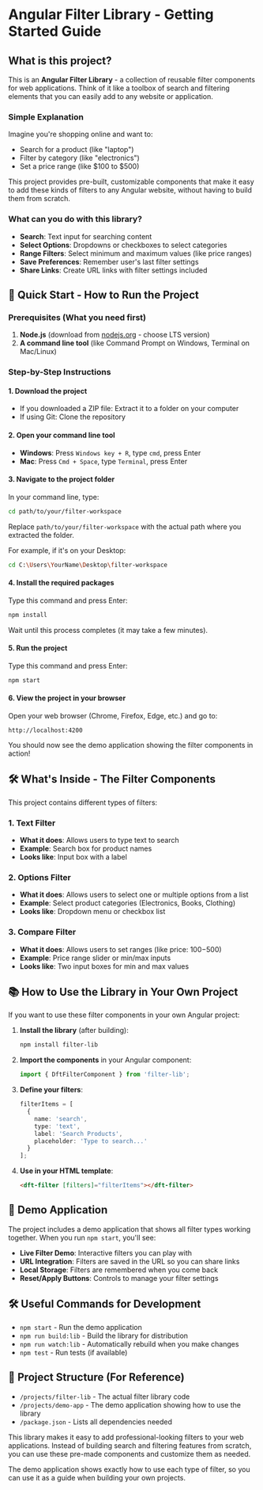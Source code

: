 # Angular Filter Library - Getting Started Guide

## What is this project?

This is an **Angular Filter Library** - a collection of reusable filter components for web applications. Think of it like a toolbox of search and filtering elements that you can easily add to any website or application.

### Simple Explanation

Imagine you're shopping online and want to:
- Search for a product (like "laptop")
- Filter by category (like "electronics") 
- Set a price range (like $100 to $500)

This project provides pre-built, customizable components that make it easy to add these kinds of filters to any Angular website, without having to build them from scratch.

### What can you do with this library?

- **Search**: Text input for searching content
- **Select Options**: Dropdowns or checkboxes to select categories
- **Range Filters**: Select minimum and maximum values (like price ranges)
- **Save Preferences**: Remember user's last filter settings
- **Share Links**: Create URL links with filter settings included

## 🚀 Quick Start - How to Run the Project

### Prerequisites (What you need first)
1. **Node.js** (download from [nodejs.org](https://nodejs.org) - choose LTS version)
2. **A command line tool** (like Command Prompt on Windows, Terminal on Mac/Linux)

### Step-by-Step Instructions

#### 1. Download the project
- If you downloaded a ZIP file: Extract it to a folder on your computer
- If using Git: Clone the repository

#### 2. Open your command line tool
- **Windows**: Press `Windows key + R`, type `cmd`, press Enter
- **Mac**: Press `Cmd + Space`, type `Terminal`, press Enter

#### 3. Navigate to the project folder
In your command line, type:
```bash
cd path/to/your/filter-workspace
```
Replace `path/to/your/filter-workspace` with the actual path where you extracted the folder.

For example, if it's on your Desktop:
```bash
cd C:\Users\YourName\Desktop\filter-workspace
```

#### 4. Install the required packages
Type this command and press Enter:
```bash
npm install
```
Wait until this process completes (it may take a few minutes).

#### 5. Run the project
Type this command and press Enter:
```bash
npm start
```

#### 6. View the project in your browser
Open your web browser (Chrome, Firefox, Edge, etc.) and go to:
```
http://localhost:4200
```

You should now see the demo application showing the filter components in action!

## 🛠️ What's Inside - The Filter Components

This project contains different types of filters:

### 1. Text Filter
- **What it does**: Allows users to type text to search
- **Example**: Search box for product names
- **Looks like**: Input box with a label

### 2. Options Filter  
- **What it does**: Allows users to select one or multiple options from a list
- **Example**: Select product categories (Electronics, Books, Clothing)
- **Looks like**: Dropdown menu or checkbox list

### 3. Compare Filter
- **What it does**: Allows users to set ranges (like price: $100-$500)
- **Example**: Price range slider or min/max inputs
- **Looks like**: Two input boxes for min and max values

## 📚 How to Use the Library in Your Own Project

If you want to use these filter components in your own Angular project:

1. **Install the library** (after building):
   ```bash
   npm install filter-lib
   ```

2. **Import the components** in your Angular component:
   ```typescript
   import { DftFilterComponent } from 'filter-lib';
   ```

3. **Define your filters**:
   ```typescript
   filterItems = [
     {
       name: 'search',
       type: 'text',
       label: 'Search Products',
       placeholder: 'Type to search...'
     }
   ];
   ```

4. **Use in your HTML template**:
   ```html
   <dft-filter [filters]="filterItems"></dft-filter>
   ```

## 🧪 Demo Application

The project includes a demo application that shows all filter types working together. When you run `npm start`, you'll see:

- **Live Filter Demo**: Interactive filters you can play with
- **URL Integration**: Filters are saved in the URL so you can share links
- **Local Storage**: Filters are remembered when you come back 
- **Reset/Apply Buttons**: Controls to manage your filter settings

## 🛠️ Useful Commands for Development

- `npm start` - Run the demo application
- `npm run build:lib` - Build the library for distribution
- `npm run watch:lib` - Automatically rebuild when you make changes
- `npm test` - Run tests (if available)

## 🧩 Project Structure (For Reference)

- `/projects/filter-lib` - The actual filter library code
- `/projects/demo-app` - The demo application showing how to use the library
- `/package.json` - Lists all dependencies needed



This library makes it easy to add professional-looking filters to your web applications. Instead of building search and filtering features from scratch, you can use these pre-made components and customize them as needed.

The demo application shows exactly how to use each type of filter, so you can use it as a guide when building your own projects.
